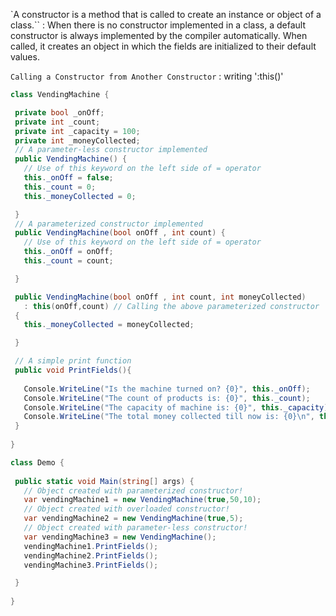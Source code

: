 `A constructor is a method that is called to create an instance or object of a class.``
:   When there is no constructor implemented in a class, a default constructor is always implemented by the compiler automatically. When called, it creates an object in which the fields are initialized to their default values.

`Calling a Constructor from Another Constructor`
    : writing ':this(<args>)'
    
 ```c#
class VendingMachine {

  private bool _onOff;
  private int _count;
  private int _capacity = 100;
  private int _moneyCollected;
  // A parameter-less constructor implemented
  public VendingMachine() { 
    // Use of this keyword on the left side of = operator
    this._onOff = false;
    this._count = 0;
    this._moneyCollected = 0;

  }
  // A parameterized constructor implemented
  public VendingMachine(bool onOff , int count) { 
    // Use of this keyword on the left side of = operator
    this._onOff = onOff;
    this._count = count;

  }

  public VendingMachine(bool onOff , int count, int moneyCollected) 
    : this(onOff,count) // Calling the above parameterized constructor
  {
    this._moneyCollected = moneyCollected;

  }

  // A simple print function
  public void PrintFields(){ 
    
    Console.WriteLine("Is the machine turned on? {0}", this._onOff);
    Console.WriteLine("The count of products is: {0}", this._count);
    Console.WriteLine("The capacity of machine is: {0}", this._capacity);
    Console.WriteLine("The total money collected till now is: {0}\n", this._moneyCollected);
  }
  
}

class Demo {
  
  public static void Main(string[] args) {
    // Object created with parameterized constructor!
    var vendingMachine1 = new VendingMachine(true,50,10);
    // Object created with overloaded constructor! 
    var vendingMachine2 = new VendingMachine(true,5);
    // Object created with parameter-less constructor!
    var vendingMachine3 = new VendingMachine();
    vendingMachine1.PrintFields();
    vendingMachine2.PrintFields();
    vendingMachine3.PrintFields();

  }
  
}
 ```
